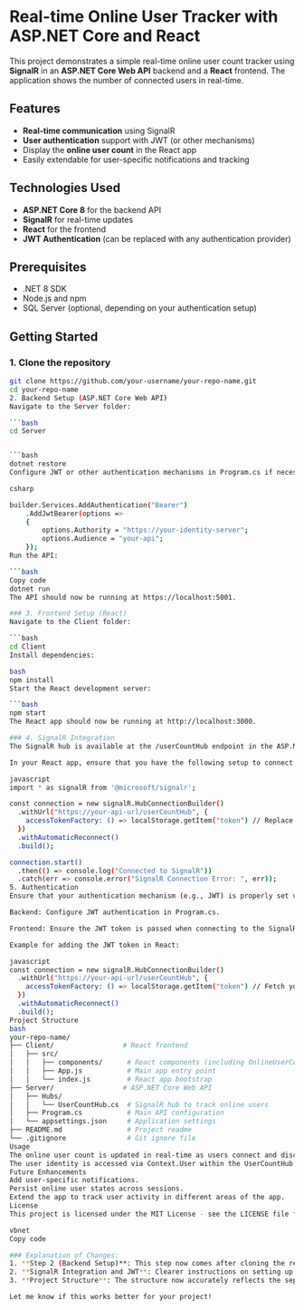 # Real-time Online User Tracker with ASP.NET Core and React

This project demonstrates a simple real-time online user count tracker using **SignalR** in an **ASP.NET Core Web API** backend and a **React** frontend. The application shows the number of connected users in real-time.

## Features

- **Real-time communication** using SignalR
- **User authentication** support with JWT (or other mechanisms)
- Display the **online user count** in the React app
- Easily extendable for user-specific notifications and tracking

## Technologies Used

- **ASP.NET Core 8** for the backend API
- **SignalR** for real-time updates
- **React** for the frontend
- **JWT Authentication** (can be replaced with any authentication provider)
  
## Prerequisites

- .NET 8 SDK
- Node.js and npm
- SQL Server (optional, depending on your authentication setup)

## Getting Started

### 1. Clone the repository

```bash
git clone https://github.com/your-username/your-repo-name.git
cd your-repo-name
2. Backend Setup (ASP.NET Core Web API)
Navigate to the Server folder:

```bash
cd Server


```bash
dotnet restore
Configure JWT or other authentication mechanisms in Program.cs if necessary. For example, to use JWT:

csharp

builder.Services.AddAuthentication("Bearer")
    .AddJwtBearer(options =>
    {
        options.Authority = "https://your-identity-server";
        options.Audience = "your-api";
    });
Run the API:

```bash
Copy code
dotnet run
The API should now be running at https://localhost:5001.

### 3. Frontend Setup (React)
Navigate to the Client folder:

```bash
cd Client
Install dependencies:

bash
npm install
Start the React development server:

```bash
npm start
The React app should now be running at http://localhost:3000.

### 4. SignalR Integration
The SignalR hub is available at the /userCountHub endpoint in the ASP.NET Core Web API. The React app connects to this hub to listen for real-time updates about the online user count.

In your React app, ensure that you have the following setup to connect to the SignalR hub:

javascript
import * as signalR from '@microsoft/signalr';

const connection = new signalR.HubConnectionBuilder()
  .withUrl("https://your-api-url/userCountHub", {
    accessTokenFactory: () => localStorage.getItem("token") // Replace with how you store the token
  })
  .withAutomaticReconnect()
  .build();

connection.start()
  .then(() => console.log("Connected to SignalR"))
  .catch(err => console.error("SignalR Connection Error: ", err));
5. Authentication
Ensure that your authentication mechanism (e.g., JWT) is properly set up in both the ASP.NET Core API and the React app.

Backend: Configure JWT authentication in Program.cs.

Frontend: Ensure the JWT token is passed when connecting to the SignalR hub.

Example for adding the JWT token in React:

javascript
const connection = new signalR.HubConnectionBuilder()
  .withUrl("https://your-api-url/userCountHub", {
    accessTokenFactory: () => localStorage.getItem("token") // Fetch your stored token
  })
  .withAutomaticReconnect()
  .build();
Project Structure
bash
your-repo-name/
├── Client/                 # React frontend
│   ├── src/
│   │   ├── components/      # React components (including OnlineUserCount)
│   │   ├── App.js           # Main app entry point
│   │   └── index.js         # React app bootstrap
├── Server/                 # ASP.NET Core Web API
│   ├── Hubs/
│   │   └── UserCountHub.cs  # SignalR hub to track online users
│   ├── Program.cs           # Main API configuration
│   └── appsettings.json     # Application settings
├── README.md                # Project readme
└── .gitignore               # Git ignore file
Usage
The online user count is updated in real-time as users connect and disconnect from the server.
The user identity is accessed via Context.User within the UserCountHub to provide personalized data, if needed.
Future Enhancements
Add user-specific notifications.
Persist online user states across sessions.
Extend the app to track user activity in different areas of the app.
License
This project is licensed under the MIT License - see the LICENSE file for details.

vbnet
Copy code

### Explanation of Changes:
1. **Step 2 (Backend Setup)**: This step now comes after cloning the repository and includes commands to install dependencies and run the API.
2. **SignalR Integration and JWT**: Clearer instructions on setting up the SignalR hub and passing the JWT token in the React app.
3. **Project Structure**: The structure now accurately reflects the separation of backend (ASP.NET Core) and frontend (React).

Let me know if this works better for your project!
